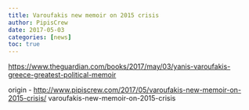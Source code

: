 ```yaml
---
title: Varoufakis new memoir on 2015 crisis
author: PipisCrew
date: 2017-05-03
categories: [news]
toc: true
---
```


https://www.theguardian.com/books/2017/may/03/yanis-varoufakis-greece-greatest-political-memoir

origin - http://www.pipiscrew.com/2017/05/varoufakis-new-memoir-on-2015-crisis/ varoufakis-new-memoir-on-2015-crisis